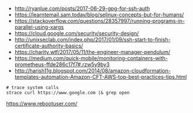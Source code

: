 - http://ryanlue.com/posts/2017-06-29-gpg-for-ssh-auth
- https://learntemail.sam.today/blog/selinux-concepts-but-for-humans/
- https://stackoverflow.com/questions/28357997/running-programs-in-parallel-using-xargs
- https://cloud.google.com/security/security-design/
- http://unixseclab.com/index.php/2017/01/09/ssh-start-to-finish-certificate-authority-basics/
- https://charity.wtf/2017/05/11/the-engineer-manager-pendulum/
- https://medium.com/quick-mobile/monitoring-containers-with-prometheus-ffde286c17f7#.rzw5y9by3
- http://harish11g.blogspot.com/2014/08/amazon-cloudformation-templates-automation-Amazon-CFT-AWS-top-best-practices-tips.html


```shell
# trace system calls
strace curl https://www.google.com |& grep open
```

https://www.rebootuser.com/